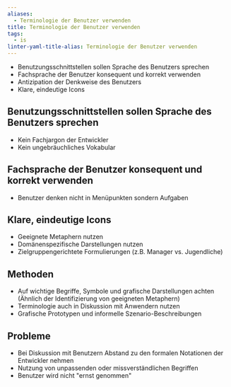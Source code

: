 ```yaml
---
aliases:
  - Terminologie der Benutzer verwenden
title: Terminologie der Benutzer verwenden
tags:
  - is
linter-yaml-title-alias: Terminologie der Benutzer verwenden
---
```


- Benutzungsschnittstellen sollen Sprache des Benutzers sprechen
- Fachsprache der Benutzer konsequent und korrekt verwenden
- Antizipation der Denkweise des Benutzers
- Klare, eindeutige Icons

## Benutzungsschnittstellen sollen Sprache des Benutzers sprechen
- Kein Fachjargon der Entwickler
- Kein ungebräuchliches Vokabular

## Fachsprache der Benutzer konsequent und korrekt verwenden
- Benutzer denken nicht in Menüpunkten sondern Aufgaben

## Klare, eindeutige Icons
- Geeignete Metaphern nutzen
- Domänenspezifische Darstellungen nutzen
- Zielgruppengerichtete Formulierungen (z.B. Manager vs. Jugendliche)

## Methoden
- Auf wichtige Begriffe, Symbole und grafische Darstellungen achten (Ähnlich der Identifizierung von geeigneten Metaphern)
- Terminologie auch in Diskussion mit Anwendern nutzen
- Grafische Prototypen und informelle Szenario-Beschreibungen

## Probleme
- Bei Diskussion mit Benutzern Abstand zu den formalen Notationen der Entwickler nehmen
- Nutzung von unpassenden oder missverständlichen Begriffen
- Benutzer wird nicht "ernst genommen"
